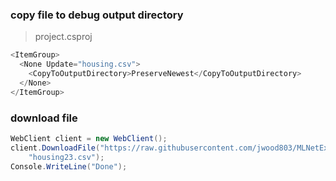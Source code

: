 ### copy file to debug output directory
> project.csproj
```c#
<ItemGroup>
  <None Update="housing.csv">
    <CopyToOutputDirectory>PreserveNewest</CopyToOutputDirectory>
  </None>
</ItemGroup>
```
### download file 
```c#
WebClient client = new WebClient();
client.DownloadFile("https://raw.githubusercontent.com/jwood803/MLNetExamples/master/MLNetExamples/BinaryData/housing.csv",
    "housing23.csv");
Console.WriteLine("Done");
```
